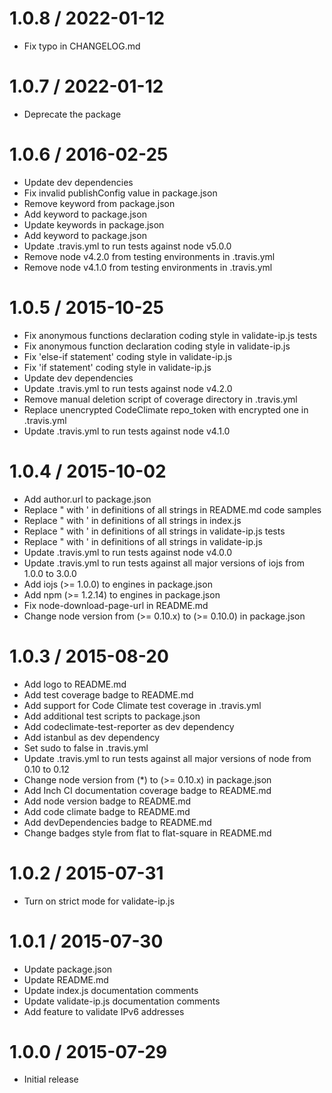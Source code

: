 # 1.0.8 / 2022-01-12

- Fix typo in CHANGELOG.md

# 1.0.7 / 2022-01-12

- Deprecate the package

# 1.0.6 / 2016-02-25

- Update dev dependencies
- Fix invalid publishConfig value in package.json
- Remove keyword from package.json
- Add keyword to package.json
- Update keywords in package.json
- Add keyword to package.json
- Update .travis.yml to run tests against node v5.0.0
- Remove node v4.2.0 from testing environments in .travis.yml
- Remove node v4.1.0 from testing environments in .travis.yml

# 1.0.5 / 2015-10-25

- Fix anonymous functions declaration coding style in validate-ip.js tests
- Fix anonymous function declaration coding style in validate-ip.js
- Fix 'else-if statement' coding style in validate-ip.js
- Fix 'if statement' coding style in validate-ip.js
- Update dev dependencies
- Update .travis.yml to run tests against node v4.2.0
- Remove manual deletion script of coverage directory in .travis.yml
- Replace unencrypted CodeClimate repo_token with encrypted one in .travis.yml
- Update .travis.yml to run tests against node v4.1.0

# 1.0.4 / 2015-10-02

- Add author.url to package.json
- Replace " with ' in definitions of all strings in README.md code samples
- Replace " with ' in definitions of all strings in index.js
- Replace " with ' in definitions of all strings in validate-ip.js tests
- Replace " with ' in definitions of all strings in validate-ip.js
- Update .travis.yml to run tests against node v4.0.0
- Update .travis.yml to run tests against all major versions of iojs from 1.0.0 to 3.0.0
- Add iojs (>= 1.0.0) to engines in package.json
- Add npm (>= 1.2.14) to engines in package.json
- Fix node-download-page-url in README.md
- Change node version from (>= 0.10.x) to (>= 0.10.0) in package.json

# 1.0.3 / 2015-08-20

- Add logo to README.md
- Add test coverage badge to README.md
- Add support for Code Climate test coverage in .travis.yml
- Add additional test scripts to package.json
- Add codeclimate-test-reporter as dev dependency
- Add istanbul as dev dependency
- Set sudo to false in .travis.yml
- Update .travis.yml to run tests against all major versions of node from 0.10 to 0.12
- Change node version from (\*) to (>= 0.10.x) in package.json
- Add Inch CI documentation coverage badge to README.md
- Add node version badge to README.md
- Add code climate badge to README.md
- Add devDependencies badge to README.md
- Change badges style from flat to flat-square in README.md

# 1.0.2 / 2015-07-31

- Turn on strict mode for validate-ip.js

# 1.0.1 / 2015-07-30

- Update package.json
- Update README.md
- Update index.js documentation comments
- Update validate-ip.js documentation comments
- Add feature to validate IPv6 addresses

# 1.0.0 / 2015-07-29

- Initial release
